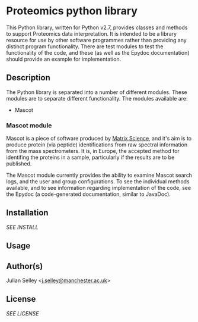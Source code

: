 # Proteomics python library

This Python library, written for Python v2.7, provides classes and methods to
support Proteomics data interpretation. It is intended to be a library resource
for use by other software programmes rather than providing any distinct program
functionality. There are test modules to test the functionality of the code,
and these (as well as the Epydoc documentation) should provide an example for
implementation.

## Description

The Python library is separated into a number of different modules. These
modules are to separate different functionality. The modules available are:
  * Mascot

### Mascot module

Mascot is a piece of software produced by [Matrix
Science](http://www.matrixscience.com), and it's aim is to produce protein (via
peptide) identifications from raw spectral information from the mass
spectrometers. It is, in Europe, the accepted method for identifing the
proteins in a sample, particularly if the results are to be published.

The Mascot module currently provides the ability to examine Mascot search logs,
and the user and group configurations. To see the individual methods available,
and to see information regarding implementation of the code, see the Epydoc (a
code-generated documentation, similar to JavaDoc).

## Installation

*SEE INSTALL*

## Usage



## Author(s)

Julian Selley <[j.selley@manchester.ac.uk](mailto:j.selley@manchester.ac.uk)>

## License

*SEE LICENSE*
